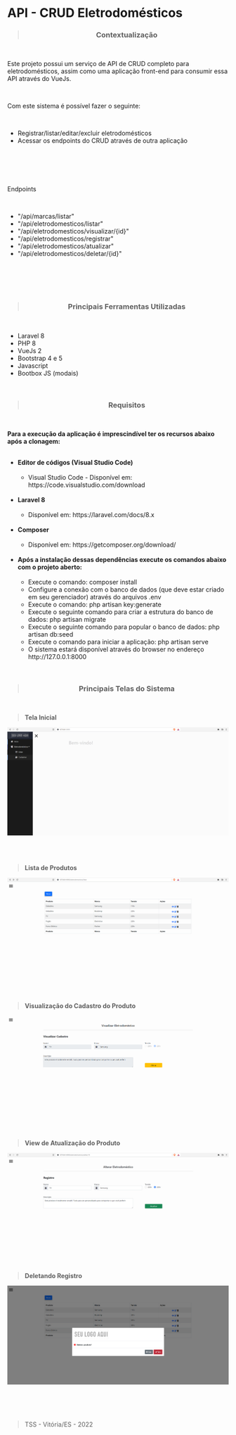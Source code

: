 # API - CRUD Eletrodomésticos

><h3 align="center">Contextualização</h3>
<br>

<p>
Este projeto possui um serviço de API de CRUD completo para eletrodomésticos, assim como uma aplicação front-end para consumir essa API através do VueJs.
<p><br>

<p>Com este sistema é possível fazer o seguinte:</p><br>

<ul>
    <li>Registrar/listar/editar/excluir eletrodomésticos</li>
    <li>Acessar os endpoints do CRUD através de outra aplicação</li>
</ul>
<br>

<br><br>

<p>Endpoints</p><br>

<ul>
    <li>"/api/marcas/listar"</li>
    <li>"/api/eletrodomesticos/listar"</li>
    <li>"/api/eletrodomesticos/visualizar/{id}"</li>
    <li>"/api/eletrodomesticos/registrar"</li>
    <li>"/api/eletrodomesticos/atualizar"</li>
    <li>"/api/eletrodomesticos/deletar/{id}"</li>
</ul>
<br>

<br><br>

><h3 align="center">Principais Ferramentas Utilizadas</h3>
<br>

<ul>
    <li>Laravel 8</li>
    <li>PHP 8</li>
    <li>VueJs 2</li>
    <li>Bootstrap 4 e 5</li>
    <li>Javascript</li>
    <li>Bootbox JS (modais)</li>    
</ul>
<br>

><h3 align="center">Requisitos</h3>
<br>

<p>
<b>Para a execução da aplicação é imprescindível ter os recursos abaixo após a clonagem:</b>
<br><br>
<ul>
    <li>
        <b>Editor de códigos (Visual Studio Code)</b>
        <ul><br>
            <li>Visual Studio Code - Disponível em: https://code.visualstudio.com/download</li>
        </ul>  
    </li>
    <br>
    <li>
        <b>Laravel 8</b>
        <ul><br>
            <li>Disponível em: https://laravel.com/docs/8.x</li>
        </ul>  
    </li>
    <br>
    <li>
        <b>Composer</b>
        <ul><br>
            <li>Disponível em: https://getcomposer.org/download/</li>
        </ul>  
    </li>
    <br>
    <li>
        <b>Após a instalação dessas dependências execute os comandos abaixo com o projeto aberto:</b>
        <ul><br>
            <li>Execute o comando: composer install</li>
            <li>Configure a conexão com o banco de dados (que deve estar criado em seu gerenciador) através do arquivos .env</li>
            <li>Execute o comando: php artisan key:generate</li>
            <li>Execute o seguinte comando para criar a estrutura do banco de dados: php artisan migrate</li>
            <li>Execute o seguinte comando para popular o banco de dados: php artisan db:seed</li>
            <li>Execute o comando para iniciar a aplicação: php artisan serve</li>
            <li>O sistema estará disponível através do browser no endereço http://127.0.0.1:8000</li>
        </ul> 
    </li>
</ul>

<p><br>

><h3 align="center">Principais Telas do Sistema</h3>
<br>

><b>Tela Inicial</b><br>

![Screenshot](https://github.com/Tarcisio-Souto/api_register_home_appliances/blob/main/capturas/01_-_Inicio.PNG)

<br><br>

><b>Lista de Produtos</b><br>

![Screenshot](https://github.com/Tarcisio-Souto/api_register_home_appliances/blob/main/capturas/02_-_Listar_Produtos.PNG)

<br><br>

><b>Visualização do Cadastro do Produto</b><br>

![Screenshot](https://github.com/Tarcisio-Souto/api_register_home_appliances/blob/main/capturas/03_-_Visualizar_Produto.PNG)

<br><br>

><b>View de Atualização do Produto</b><br>

![Screenshot](https://github.com/Tarcisio-Souto/api_register_home_appliances/blob/main/capturas/04_-_Atualizar_Produto.PNG)

<br><br>

><b>Deletando Registro</b><br>

![Screenshot](https://github.com/Tarcisio-Souto/api_register_home_appliances/blob/main/capturas/05_-_Delecao_Produto.PNG)


<br><br><br>

><p>TSS - Vitória/ES - 2022</p>
